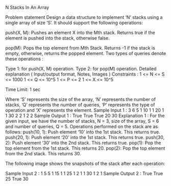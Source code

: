 N Stacks In An Array

Problem statement
Design a data structure to implement ‘N’ stacks using a single array of size ‘S’. It should support the following operations:

push(X, M): Pushes an element X into the Mth stack. Returns true if the element is pushed into the stack, otherwise false.

pop(M): Pops the top element from Mth Stack. Returns -1 if the stack is empty, otherwise, returns the popped element.
Two types of queries denote these operations :

Type 1: for push(X, M) operation.
Type 2: for pop(M) operation.
Detailed explanation ( Input/output format, Notes, Images )
Constraints :
1 <= N <= S <= 1000
1 <= Q <= 10^5 
1 <= P <= 2
1 <= X <= 10^5

Time Limit: 1 sec

Where ‘S’ represents the size of the array, ‘N’ represents the number of stacks, ‘Q’ represents the number of queries, ‘P’ represents the type of operation and ‘X’ represents the element.
Sample Input 1 :
3 6 5
1 10 1
1 20 1
1 30 2
2 1
2 2
Sample Output 1 :
True 
True
True
20
30
Explanation 1 :
For the given input, we have the number of stacks, N = 3, size of the array, S = 6 and number of queries, Q = 5.
Operations performed on the stack are as follows:
push(10, 1): Push element ‘10’ into the 1st stack. This returns true.
push(20, 1): Push element ‘20’ into the 1st stack. This returns true.
push(30, 2): Push element ‘30’ into the 2nd stack. This returns true.
pop(1): Pop the top element from the 1st stack. This returns 20.
pop(2): Pop the top element from the 2nd stack. This returns 30.

The following image shows the snapshots of the stack after each operation:

Sample Input 2 :
1 5 5
1 15 1
1 25 1
2 1
1 30 1
2 1
Sample Output 2 :
True
True
25
True
30